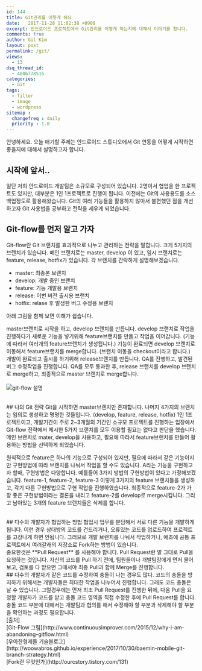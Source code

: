 ```yaml
---
id: 144
title: Git관리를 이렇게 해요
date:   2017-11-28 11:02:38 +0900
excerpt: 안드로이드 프로젝트에서 Git관리를 어떻게 하는지에 대해서 이야기를 합니다.
comments: true
author: Gil Kim
layout: post
permalink: /git/
views:
  - 13
dsq_thread_id:
  - 4806778516
categories:
  - Git
tags:
  - filter
  - image
  - wordpress
sitemap :
  changefreq : daily
  priority : 1.0
---
```

<!-- ---
layout: post
title: Git관리를 이렇게 해요
date:   2017-11-28 11:02:38 +0900
categories: blog jekyll github
excerpt: 안드로이드 프로젝트에서 Git관리를 어떻게 하는지에 대해서 이야기를 합니다.
comments: true
author: Gil Kim
--- -->
안녕하세요. 오늘 애기할 주제는 안드로이드 스튜디오에서 Git 연동을 어떻게 시작하면 좋을지에 대해서 설명하고자 합니다.
<br>
## 시작에 앞서..
일단 저희 안드로이드 개발팀은 소규모로 구성되어 있습니다. 2명이서 협업을 한 프로젝트도 있지만, 대부분은 1인 1프로젝트로 진행이 됩니다.
이전에는 Git의 사용용도를 소스 백업정도로 활용해왔습니다. Git의 여러 기능들을 활용하지 않아서 불편했던 점을 개선하고자 Git 사용법을 공부하고 전략을 세우게 되었습니다.
<br>
## Git-flow를 먼저 알고 가자
Git-flow란 Git 브랜치를 효과적으로 나누고 관리하는 전략을 말합니다.
크게 5가지의 브랜치가 있습니다.
메인 브랜치로는 master, develop 이 있고, 임시 브랜치로는 feature, release, hotfix가 있습니다. 각 브랜치를 간략하게 설명해보겠습니다.
- master: 최종본 브랜치
- develop: 개발 중인 브랜치
- feature: 기능 개발용 브랜치
- release: 이번 버전 출시용 브랜치
- hotfix: relase 후 발생한 버그 수정용 브랜치

아래 그림을 함께 보면 이해가 쉽습니다.

master브랜치로 시작을 하고, develop 브랜치를 만듭니다. develop 브랜치로 작업을 진행하다가 새로운 기능을 넣기위해 feature브랜치를 만들고 작업을 이어갑니다. (기능에 따라서 여러개의 feature브랜치가 생성됩니다.)
기능이 완료되면 develop 브랜치로 이동해서 feature브랜치를 merge합니다. (브랜치 이동을 checkout이라고 합니다.)
개발이 완료되고 출시를 하기위해 release브랜치를 만듭니다. QA를 진행하고, 발견된 버그 수정작업을 진행합니다.
QA를 모두 통과한 후, release 브랜치를 develop 브랜치로 merge하고, 최종적으로 master 브랜치로 merge합니다.
<br><br>
![git-flow 설명](http://3.bp.blogspot.com/-fn9dkyAGwyg/Vm2yi0CeHyI/AAAAAAAAKVY/Op31eQuKzus/s1600/gitflow_1.png)


<br>
## 나의 Git 전략
Git을 시작하면 master브랜치만 존재합니다. 나머지 4가지의 브랜치는 임의로 생성하고 명명한 것들입니다. (develop, feature, release, hotfix)
1인 1프로젝트이고, 개발기간이 주로 2~3개월의 기간인 소규모 프로젝트를 진행하는 입장에서 Git-flow 전략에서 제시한 5가지 브랜치를 모두 이용할 필요는 없다고 판단을 했습니다.
메인 브랜치로 mater, develop을 사용하고, 필요에 따라서 feature브랜치를 만들어 활용하는 방법을 선택하게 되었습니다.

원칙적으로 feature은 하나의 기능으로 구성되어 있지만, 필요에 따라서 같은 기능이지만 구현방법에 따라 브랜치를 나눠서 작업을 할 수도 있습니다.
A라는 기능을 구현하고자 할때, 구현방법은 다양합니다. 예를들어 3가지 방법의 구현방법이 있다고 가정해보겠습니다.
feature-1, feature-2, feature-3 이렇게 3가지의 feature 브랜치들을 생성하고, 각기 다른 구현방법으로 구현 작업을 진행하였습니다.
최종적으로 feature-2가 가장 좋은 구현방법이라는 결론을 내리고 feature-2를 develop로 merge시킵니다. 그리고 남아있는 3개의 feature 브랜치들은 삭제를 합니다.  

<br>
## 다수의 개발자가 협업하는 방법
협업시 업무를 분담해서 서로 다른 기능을 개발하게 됩니다. 이런 경우 상대방의 코드를 건드리거나, 오류있는 코드를 업로드하여  프로젝트를 고장나게 하면 안됩니다. 그러므로 개발 브랜치를 나눠서 작업하거나, 애초에 공통 프로젝트에서 여러갈래의 저장소로 Fork하는 방법이 있습니다.<br>
중요한것은 **Pull Request** 를 사용해야 합니다. Pull Request란 말 그대로 Pull을 요청하는 것입니다. 자신의 코드를 Pull 하기 전에, 팀원들이나 개발팀장에게 먼저 물어보고, 검토를 다 받으면 그때서야 최종 Pull과 함께 Merge를 진행합니다.

<br>
## 다수의 개발자가 같은 코드를 수정하여 충돌이 나는 경우도 많다.
코드의 충돌을 방지하기 위해서는 개발자들은 최대한 작업을 나누어서 진행합니다. 그래도 코드 충돌은 날 수 있습니다.
그럴경우에는 먼저 최초 Pull Request를 진행한 뒤에, 다음 Pull을 요청할 개발자가 코드를 받고 충돌 코드 영역을 직접 수정한 후에 Pull Request를 합니다.
충돌 코드 부분에 대해서는 개발팀과 협의를 해서 수정해야 할 부분과 삭제해야 할 부분을 확인하는 과정도 필요합니다.


<br>
[출처]<br>
[Git-Flow 그림](http://www.continuousimprover.com/2015/12/why-i-am-abandoning-gitflow.html)<br>
[우아한형제들 기술블로그](http://woowabros.github.io/experience/2017/10/30/baemin-mobile-git-branch-strategy.html)<br>
[Fork란 무엇인가](http://ourcstory.tistory.com/131)
<br>



<br>
